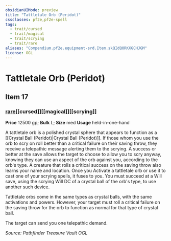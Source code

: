 ```yaml
---
obsidianUIMode: preview
title: "Tattletale Orb (Peridot)"
cssclasses: pf2e,pf2e-spell
tags:
  - trait/cursed
  - trait/magical
  - trait/scrying
  - trait/rare
aliases: "Compendium.pf2e.equipment-srd.Item.skQIdQ0RKXGCHJGM"
license: OGL
---
```

# Tattletale Orb (Peridot)
## Item 17
### [rare](rare "Rare Rarity Trait")[[cursed]][[magical]][[scrying]]


**Price** 12500 gp; 
**Bulk** L; **Size** med
**Usage** held-in-one-hand

A tattletale orb is a polished crystal sphere that appears to function as a [[Crystal Ball (Peridot)|Crystal Ball (Peridot)]]. If those whom you use the orb to scry on roll better than a critical failure on their saving throw, they receive a telepathic message alerting them to the scrying. A success or better at the save allows the target to choose to allow you to scry anyway, knowing they can use an aspect of the orb against you, according to the orb's type. A creature that rolls a critical success on the saving throw also learns your name and location. Once you Activate a tattletale orb or use it to cast one of your scrying spells, it fuses to you. You must succeed at a Will save, using the scrying Will DC of a crystal ball of the orb's type, to use another such device.

Tattletale orbs come in the same types as crystal balls, with the same activations and powers. However, your target must roll a critical failure on the saving throw for the orb to function as normal for that type of crystal ball.

The target can send you one telepathic demand.

*Source: Pathfinder Treasure Vault*
*OGL*